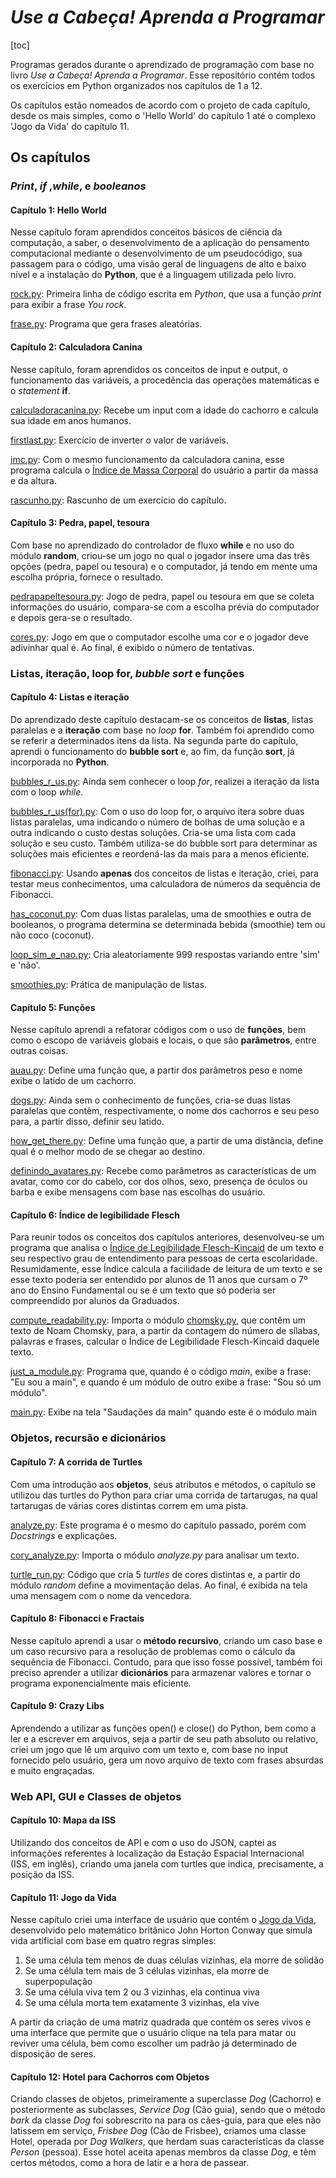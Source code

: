 # *Use a Cabeça! Aprenda a Programar*

[toc]

Programas gerados durante o aprendizado de programação com base no livro *Use a Cabeça! Aprenda a Programar*.
 Esse repositório contém todos os exercícios em Python organizados nos capítulos de 1 a 12. 

Os capítulos estão nomeados de acordo com o projeto de cada capítulo,  desde os mais simples, como o 'Hello World' do capítulo 1 até o complexo 'Jogo da Vida' do capítulo 11. 

## Os capítulos

###  *Print*, *if* ,*while*, e *booleanos*

#### Capítulo 1: Hello World

Nesse capítulo foram aprendidos conceitos básicos de ciência da computação, a saber, o desenvolvimento de a aplicação do pensamento computacional mediante o desenvolvimento de um pseudocódigo, sua passagem para o código, uma visão geral de linguagens de alto e baixo nível e a instalação do **Python**, que é a linguagem utilizada pelo livro.

[rock.py](https://github.com/DaviNakamuraCardoso/Use-a-Cabeca-Aprenda-a-Programar/blob/master/Code/HelloWorld/rock.py): Primeira linha de código escrita em *Python*, que usa a função *print* para exibir a frase *You rock*.

[frase.py](https://github.com/DaviNakamuraCardoso/Use-a-Cabeca-Aprenda-a-Programar/blob/master/Code/HelloWorld/rock.py): Programa que gera frases aleatórias.



#### Capítulo 2: Calculadora Canina

Nesse capítulo, foram aprendidos os conceitos de input e output, o funcionamento das variáveis, a procedência das operações matemáticas e o *statement* **if**. 

[calculadoracanina.py](https://github.com/DaviNakamuraCardoso/Use-a-Cabeca-Aprenda-a-Programar/blob/master/Code/CalculadoraCanina/calcudadoracanina.py): Recebe um input com a idade do cachorro e calcula sua idade em anos humanos.

[firstlast.py](https://github.com/DaviNakamuraCardoso/Use-a-Cabeca-Aprenda-a-Programar/blob/master/Code/CalculadoraCanina/firstlast.py): Exercício de inverter o valor de variáveis.

[imc.py](https://github.com/DaviNakamuraCardoso/Use-a-Cabeca-Aprenda-a-Programar/blob/master/Code/CalculadoraCanina/imc.py): Com o mesmo funcionamento da calculadora canina, esse programa calcula o [Índice de Massa Corporal]([https://pt.wikipedia.org/wiki/%C3%8Dndice_de_massa_corporal](https://pt.wikipedia.org/wiki/Índice_de_massa_corporal)) do usuário a partir da massa e da altura.

[rascunho.py](https://github.com/DaviNakamuraCardoso/Use-a-Cabeca-Aprenda-a-Programar/blob/master/Code/CalculadoraCanina/rascunho.py): Rascunho de um exercício do capítulo. 



#### Capítulo 3: Pedra, papel, tesoura

Com base no aprendizado do controlador de fluxo **while** e no uso do módulo **random**, criou-se um jogo no qual o jogador insere uma das três opções (pedra, papel ou tesoura) e o computador, já tendo em mente uma escolha própria, fornece o resultado.

[pedrapapeltesoura.py](https://github.com/DaviNakamuraCardoso/Use-a-Cabeca-Aprenda-a-Programar/blob/master/Code/PedraPapelTesoura/pedrapapeltesoura.py): Jogo de pedra, papel ou tesoura em que se coleta informações do usuário, compara-se com a escolha prévia do computador e depois gera-se o resultado.

[cores.py](https://github.com/DaviNakamuraCardoso/Use-a-Cabeca-Aprenda-a-Programar/blob/master/Code/PedraPapelTesoura/cores.py): Jogo em que o computador escolhe uma cor e o jogador deve adivinhar qual é. Ao final, é exibido o número de tentativas.



### Listas, iteração, loop for, *bubble sort* e funções

 #### Capítulo 4: Listas e iteração

Do aprendizado deste capítulo destacam-se os conceitos de **listas**, listas paralelas e a **iteração** com base no *loop* **for**.  Também foi aprendido como se referir a determinados itens da lista. Na segunda parte do capítulo, aprendi o funcionamento do **bubble sort** e, ao fim, da função **sort**, já incorporada no **Python**.

[bubbles_r_us.py]([https://github.com/DaviNakamuraCardoso/Use-a-Cabeca-Aprenda-a-Programar/blob/master/Code/Itera%C3%A7%C3%A3oeListas/bubbles_r_us.py](https://github.com/DaviNakamuraCardoso/Use-a-Cabeca-Aprenda-a-Programar/blob/master/Code/IteraçãoeListas/bubbles_r_us.py)): Ainda sem conhecer o loop *for*, realizei a iteração da lista com o loop *while*.

[bubbles_r_us(for).py]([https://github.com/DaviNakamuraCardoso/Use-a-Cabeca-Aprenda-a-Programar/blob/master/Code/Itera%C3%A7%C3%A3oeListas/bubbles_r_us(for).py](https://github.com/DaviNakamuraCardoso/Use-a-Cabeca-Aprenda-a-Programar/blob/master/Code/IteraçãoeListas/bubbles_r_us(for).py)): Com o uso do loop for, o arquivo itera sobre duas listas paralelas, uma indicando o número de bolhas de uma solução e a outra indicando o custo destas soluções. Cria-se uma lista com cada solução e seu custo. Também utiliza-se do bubble sort para determinar as soluções mais eficientes e reordená-las da mais para a menos eficiente.

[fibonacci.py]([https://github.com/DaviNakamuraCardoso/Use-a-Cabeca-Aprenda-a-Programar/blob/master/Code/Itera%C3%A7%C3%A3oeListas/fibonacci.py](https://github.com/DaviNakamuraCardoso/Use-a-Cabeca-Aprenda-a-Programar/blob/master/Code/IteraçãoeListas/fibonacci.py)): Usando **apenas** dos conceitos de listas e iteração, criei, para testar meus conhecimentos, uma calculadora de números da sequência de Fibonacci.

[has_coconut.py]([https://github.com/DaviNakamuraCardoso/Use-a-Cabeca-Aprenda-a-Programar/blob/master/Code/Itera%C3%A7%C3%A3oeListas/has_coconut.py](https://github.com/DaviNakamuraCardoso/Use-a-Cabeca-Aprenda-a-Programar/blob/master/Code/IteraçãoeListas/has_coconut.py)): Com duas listas paralelas, uma de smoothies e outra de booleanos, o programa determina se determinada bebida (smoothie) tem ou não coco (coconut).

[loop_sim_e_nao.py]([https://github.com/DaviNakamuraCardoso/Use-a-Cabeca-Aprenda-a-Programar/blob/master/Code/Itera%C3%A7%C3%A3oeListas/loop_sim_e_nao.py](https://github.com/DaviNakamuraCardoso/Use-a-Cabeca-Aprenda-a-Programar/blob/master/Code/IteraçãoeListas/loop_sim_e_nao.py)): Cria aleatoriamente 999 respostas variando entre 'sim' e 'não'.

[smoothies.py]([https://github.com/DaviNakamuraCardoso/Use-a-Cabeca-Aprenda-a-Programar/blob/master/Code/Itera%C3%A7%C3%A3oeListas/smoothies.py](https://github.com/DaviNakamuraCardoso/Use-a-Cabeca-Aprenda-a-Programar/blob/master/Code/IteraçãoeListas/smoothies.py)): Prática de manipulação de listas.



#### Capítulo 5: Funções 

Nesse capítulo aprendi a refatorar códigos com o uso de **funções**, bem como o escopo de variáveis globais e locais, o que são **parâmetros**, entre outras coisas. 

[auau.py]([https://github.com/DaviNakamuraCardoso/Use-a-Cabeca-Aprenda-a-Programar/blob/master/Code/Fun%C3%A7%C3%B5es/auau.py](https://github.com/DaviNakamuraCardoso/Use-a-Cabeca-Aprenda-a-Programar/blob/master/Code/Funções/auau.py)): Define uma função que, a partir dos parâmetros peso e nome exibe o latido de um cachorro.

[dogs.py]([https://github.com/DaviNakamuraCardoso/Use-a-Cabeca-Aprenda-a-Programar/blob/master/Code/Fun%C3%A7%C3%B5es/dogs.py](https://github.com/DaviNakamuraCardoso/Use-a-Cabeca-Aprenda-a-Programar/blob/master/Code/Funções/dogs.py)): Ainda sem o conhecimento de funções, cria-se duas listas paralelas que contêm, respectivamente, o nome dos cachorros e seu peso para, a partir disso, definir seu latido.

[how_get_there.py]([https://github.com/DaviNakamuraCardoso/Use-a-Cabeca-Aprenda-a-Programar/tree/master/Code/Fun%C3%A7%C3%B5es](https://github.com/DaviNakamuraCardoso/Use-a-Cabeca-Aprenda-a-Programar/tree/master/Code/Funções)): Define uma função que, a partir de uma distância, define qual é o melhor modo de se chegar ao destino.

[definindo_avatares.py]([https://github.com/DaviNakamuraCardoso/Use-a-Cabeca-Aprenda-a-Programar/blob/master/Code/Fun%C3%A7%C3%B5es/definindo_avatares.py](https://github.com/DaviNakamuraCardoso/Use-a-Cabeca-Aprenda-a-Programar/blob/master/Code/Funções/definindo_avatares.py)): Recebe como parâmetros as características de um avatar, como cor do cabelo, cor dos olhos, sexo, presença de óculos ou barba e exibe mensagens com base nas escolhas do usuário.



#### Capítulo 6: Índice de legibilidade Flesch

Para reunir todos os conceitos dos capítulos anteriores, desenvolveu-se um programa que analisa o [Índice de Legibilidade Flesch-Kincaid](https://pt.wikipedia.org/wiki/Legibilidade_de_Flesch) de um texto e seu respectivo grau de entendimento para pessoas de certa escolaridade. Resumidamente, esse Índice calcula a facilidade de leitura de um texto e se esse texto poderia ser entendido por alunos de 11 anos que cursam o 7º ano do Ensino Fundamental ou se é um texto que só poderia ser compreendido por alunos da Graduados.

[compute_readability.py](https://github.com/DaviNakamuraCardoso/Use-a-Cabeca-Aprenda-a-Programar/blob/master/Code/IndicadordeLegibilidadeFlesch/compute_readabillity.py): Importa o módulo [chomsky.py](https://github.com/DaviNakamuraCardoso/Use-a-Cabeca-Aprenda-a-Programar/blob/master/Code/IndicadordeLegibilidadeFlesch/chomsky.py), que contêm um texto de Noam Chomsky, para, a partir da contagem do número de sílabas, palavras e frases, calcular o Índice de Legibilidade Flesch-Kincaid daquele texto.

[just_a_module.py](https://github.com/DaviNakamuraCardoso/Use-a-Cabeca-Aprenda-a-Programar/blob/master/Code/IndicadordeLegibilidadeFlesch/just_a_module.py): Programa que, quando é o código *main*, exibe a frase: "Eu sou a main", e quando é um módulo de outro exibe a frase: "Sou só um módulo".

[main.py](https://github.com/DaviNakamuraCardoso/Use-a-Cabeca-Aprenda-a-Programar/blob/master/Code/IndicadordeLegibilidadeFlesch/main.py): Exibe na tela "Saudações da main" quando este é o módulo main

### Objetos, recursão e dicionários

#### Capítulo 7: A corrida de Turtles

Com uma introdução aos **objetos**, seus atributos e métodos, o capítulo se utilizou das  turtles do Python para criar uma corrida de tartarugas, na qual tartarugas de várias cores distintas correm em uma pista.

[analyze.py](https://github.com/DaviNakamuraCardoso/Use-a-Cabeca-Aprenda-a-Programar/blob/master/Code/CorridadeTartarugas/analyze.py): Este programa é o mesmo do capítulo passado, porém com *Docstrings* e explicações.

[cory_analyze.py](https://github.com/DaviNakamuraCardoso/Use-a-Cabeca-Aprenda-a-Programar/blob/master/Code/CorridadeTartarugas/cory_analyze.py): Importa o módulo *analyze.py* para analisar um texto.

[turtle_run.py](https://github.com/DaviNakamuraCardoso/Use-a-Cabeca-Aprenda-a-Programar/blob/master/Code/CorridadeTartarugas/turtle_run.py): Código que cria 5 *turtles* de cores distintas e, a partir do módulo *random* define a movimentação delas. Ao final, é exibida na tela uma mensagem com o nome da vencedora. 



#### Capítulo 8: Fibonacci e Fractais

Nesse capítulo aprendi a usar o **método recursivo**, criando um caso base e um caso recursivo para a resolução de problemas como  o cálculo da sequência de Fibonacci. Contudo, para que isso fosse possível, também foi preciso aprender a utilizar **dicionários** para armazenar valores e tornar o programa exponencialmente mais eficiente.



#### Capítulo 9: Crazy Libs

Aprendendo a utilizar as funções open() e close() do Python, bem como a ler e a escrever em arquivos, seja a partir de seu path absoluto ou relativo, criei um jogo que  lê um arquivo com um texto e, com base no input fornecido pelo usuário, gera um novo arquivo de texto com frases absurdas e muito engraçadas.



### Web API, GUI e Classes de objetos

#### Capítulo 10: Mapa da ISS

Utilizando dos conceitos de API e com o uso do JSON, captei as informações referentes à localização da Estação Espacial Internacional (ISS, em inglês), criando uma janela com turtles que indica, precisamente, a posição da ISS.



#### Capítulo 11: Jogo da Vida

Nesse capítulo criei uma interface de usuário que contém o [Jogo da Vida](https://pt.wikipedia.org/wiki/Jogo_da_vida), desenvolvido pelo matemático britânico John Horton Conway que simula vida artificial com base em quatro regras simples:

1. Se uma célula tem menos de duas células vizinhas, ela morre de solidão
2. Se uma célula tem mais de 3 células vizinhas, ela morre de superpopulação
3. Se uma célula viva tem 2 ou 3 vizinhas, ela continua viva
4. Se uma célula morta tem exatamente 3 vizinhas, ela vive

A partir da criação de uma matriz quadrada que contém os seres vivos e uma interface que permite que o usuário clique na tela para matar ou reviver uma célula, bem como escolher um padrão já determinado de disposição de seres.



#### Capítulo 12: Hotel para Cachorros com Objetos

Criando classes de objetos, primeiramente a superclasse *Dog* (Cachorro) e posteriormente as subclasses, *Service Dog* (Cão guia), sendo que o método *bark* da classe *Dog* foi sobrescrito na para os cães-guia, para que eles não latissem em serviço, *Frisbee Dog* (Cão de Frisbee), criamos uma classe Hotel, operada por *Dog Walkers*, que herdam suas características da classe *Person* (pessoa). Esse hotel aceita apenas membros da classe *Dog*, e têm certos métodos, como a hora de latir e a hora de passear.

